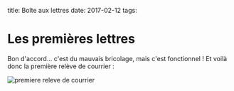 title: Boîte aux lettres
date: 2017-02-12
tags: 

# Les premières lettres

Bon d'accord... c'est du mauvais bricolage, mais c'est fonctionnel !
Et voilà donc la première relève de courrier :

<img src="images/premier_courriers.JPG" alt="premiere releve de courrier"/>
